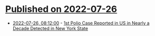 # [Published on 2022-07-26](index.md)

* [2022-07-26, 08:12:00](https://soylentnews.org/article.pl?sid=22/07/25/1710216&from=rss) - [1st Polio Case Reported in US in Nearly a Decade Detected in New York State](https://soylentnews.org/article.pl?sid=22/07/25/1710216&from=rss)
